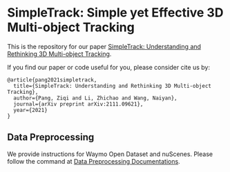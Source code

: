 # SimpleTrack: Simple yet Effective 3D Multi-object Tracking

This is the repository for our paper [SimpleTrack: Understanding and Rethinking 3D Multi-object Tracking](https://arxiv.org/abs/2111.09621).

If you find our paper or code useful for you, please consider cite us by:
```
@article{pang2021simpletrack,
  title={SimpleTrack: Understanding and Rethinking 3D Multi-object Tracking},
  author={Pang, Ziqi and Li, Zhichao and Wang, Naiyan},
  journal={arXiv preprint arXiv:2111.09621},
  year={2021}
}
```

## Data Preprocessing

We provide instructions for Waymo Open Dataset and nuScenes. Please follow the command at [Data Preprocessing Documentations](./docs/data_preproces.md).